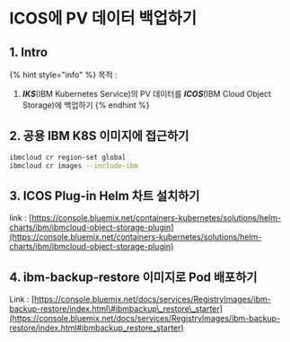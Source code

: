 # ICOS에 PV 데이터 백업하기

## 1. Intro

{% hint style="info" %}
목적 : 

1. _**IKS**_\(IBM Kubernetes Service\)의 PV 데이터를 _**ICOS**_\(IBM Cloud Object Storage\)에 백업하기 
{% endhint %}

## 2. 공용 IBM K8S 이미지에 접근하기 

```bash
ibmcloud cr region-set global
ibmcloud cr images --include-ibm
```

## 3. ICOS Plug-in Helm 차트 설치하기

link : [https://console.bluemix.net/containers-kubernetes/solutions/helm-charts/ibm/ibmcloud-object-storage-plugin](https://console.bluemix.net/containers-kubernetes/solutions/helm-charts/ibm/ibmcloud-object-storage-plugin)

## 4. ibm-backup-restore 이미지로 Pod 배포하기 

Link : [https://console.bluemix.net/docs/services/RegistryImages/ibm-backup-restore/index.html\#ibmbackup\_restore\_starter](https://console.bluemix.net/docs/services/RegistryImages/ibm-backup-restore/index.html#ibmbackup_restore_starter)

